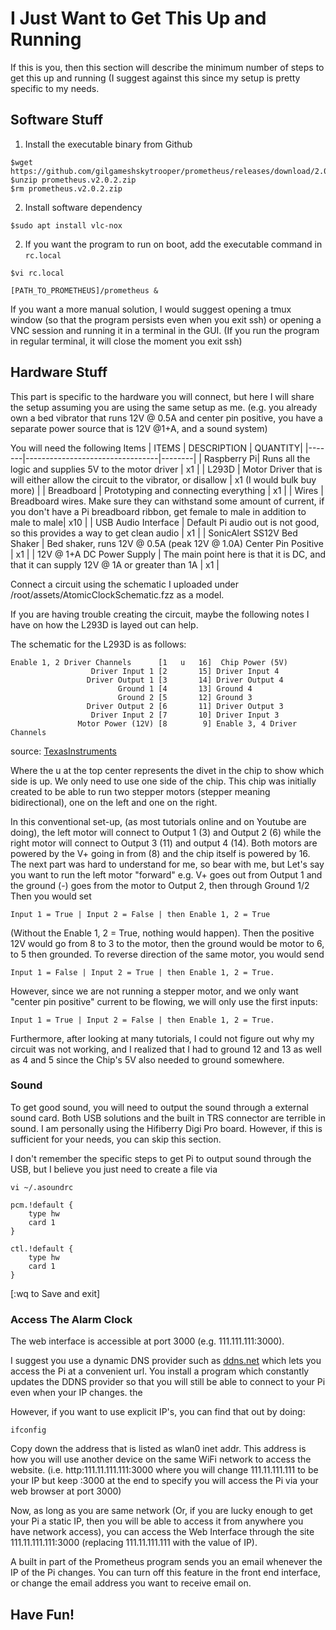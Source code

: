 # I Just Want to Get This Up and Running

If this is you, then this section will describe the minimum number of steps to get this up and running (I suggest against this since my setup is pretty specific to my needs.

## Software Stuff

1. Install the executable binary from Github

```
$wget https://github.com/gilgameshskytrooper/prometheus/releases/download/2.0.2/prometheus.v2.0.2.zip
$unzip prometheus.v2.0.2.zip
$rm prometheus.v2.0.2.zip
```

2. Install software dependency

```
$sudo apt install vlc-nox
```

2. If you want the program to run on boot, add the executable command in `rc.local`

```
$vi rc.local
```

```
[PATH_TO_PROMETHEUS]/prometheus &
```

If you want a more manual solution, I would suggest opening a tmux window (so that the program persists even when you exit ssh) or opening a VNC session and running it in a terminal in the GUI. (If you run the program in regular terminal, it will close the moment you exit ssh)

## Hardware Stuff
This part is specific to the hardware you will connect, but here I will share the setup assuming you are using the same setup as me. (e.g. you already own a bed vibrator that runs 12V @ 0.5A and center pin positive, you have a separate power source that is 12V @1+A, and a sound system)

You will need the following Items
| ITEMS | DESCRIPTION | QUANTITY|
|-------|---------------------------------|--------|
| Raspberry Pi| Runs all the logic and supplies 5V to the motor driver | x1 |
| L293D | Motor Driver that is will either allow the circuit to the vibrator, or disallow | x1 (I would bulk buy more) |
| Breadboard | Prototyping and connecting everything | x1 |
| Wires | Breadboard wires. Make sure they can withstand some amount of current, if you don't have a Pi breadboard ribbon, get female to male in addition to male to male| x10 |
| USB Audio Interface | Default Pi audio out is not good, so this provides a way to get clean audio | x1 |
| SonicAlert SS12V Bed Shaker | Bed shaker, runs 12V @ 0.5A (peak 12V @ 1.0A) Center Pin Positive | x1 |
| 12V @ 1+A DC Power Supply | The main point here is that it is DC, and that it can supply 12V @ 1A or greater than 1A | x1 |

Connect a circuit using the schematic I uploaded under /root/assets/AtomicClockSchematic.fzz as a model.

If you are having trouble creating the circuit, maybe the following notes I have on how the L293D is layed out can help.

The schematic for the L293D is as follows:

```
Enable 1, 2 Driver Channels      [1   u   16]  Chip Power (5V)
                  Driver Input 1 [2       15] Driver Input 4
                 Driver Output 1 [3       14] Driver Output 4
                        Ground 1 [4       13] Ground 4
                        Ground 2 [5       12] Ground 3
                 Driver Output 2 [6       11] Driver Output 3
                  Driver Input 2 [7       10] Driver Input 3
               Motor Power (12V) [8        9] Enable 3, 4 Driver Channels
```

source: [TexasInstruments](http://www.ti.com/lit/ds/symlink/l293.pdf)

Where the u at the top center represents the divet in the chip to show which side is up. We only need to use one side of the chip.
This chip was initially created to be able to run two stepper motors (stepper meaning bidirectional), one on the left and one on the right.

In this conventional set-up, (as most tutorials online and on Youtube are doing), the left motor will connect to Output 1 (3) and Output 2 (6) while the right motor will connect to Output 3 (11) and output 4 (14). Both motors are powered by the V+ going in from (8) and the chip itself is powered by 16. The next part was hard to understand for me, so bear with me, but Let's say you want to run the left motor "forward" e.g. V+ goes out from Output 1 and the ground (-) goes from the motor to Output 2, then through Ground 1/2 Then you would set 

```
Input 1 = True | Input 2 = False | then Enable 1, 2 = True
```

(Without the Enable 1, 2 = True, nothing would happen). Then the positive 12V would go from 8 to 3 to the motor, then the ground would be motor to 6, to 5 then grounded. To reverse direction of the same motor, you would send

```
Input 1 = False | Input 2 = True | then Enable 1, 2 = True.
```

However, since we are not running a stepper motor, and we only want "center pin positive" current to be flowing, we will only use the first inputs: 

```
Input 1 = True | Input 2 = False | then Enable 1, 2 = True.
```

Furthermore, after looking at many tutorials, I could not figure out why my circuit was not working, and I realized that I had to ground 12 and 13  as well as 4 and 5 since the Chip's 5V also needed to ground somewhere.

### Sound
To get good sound, you will need to output the sound through a external sound card. Both USB solutions and the built in TRS connector are terrible in sound. I am personally using the Hifiberry Digi Pro board. However, if this is sufficient for your needs, you can skip this section.

I don't remember the specific steps to get Pi to output sound through the USB, but I believe you just need to create a file via

```
vi ~/.asoundrc

pcm.!default {
    type hw
    card 1
}

ctl.!default {
    type hw
    card 1
}
```

[:wq to Save and exit]

### Access The Alarm Clock

The web interface is accessible at port 3000 (e.g. 111.111.111:3000).

I suggest you use a dynamic DNS provider such as [ddns.net](ddns.net) which lets you access the Pi at a convenient url. You install a program which constantly updates the DDNS provider so that you will still be able to connect to your Pi even when your IP changes. the

However, if you want to use explicit IP's, you can find that out by doing:

```
ifconfig
```

Copy down the address that is listed as wlan0 inet addr. This address is how you will use another device on the same WiFi network to access the website. (i.e. http:111.11.111.111:3000 where you will change 111.11.111.111 to be your IP but keep :3000 at the end to specify you will access the Pi via your web browser at port 3000)

Now, as long as you are same network (Or, if you are lucky enough to get your Pi a static IP, then you will be able to access it from anywhere you have network access), you can access the Web Interface through the site 111.11.111.111:3000 (replacing 111.11.111.111 with the value of IP).

A built in part of the Prometheus program sends you an email whenever the IP of the Pi changes. You can turn off this feature in the front end interface, or change the email address you want to receive email on.




## Have Fun!
